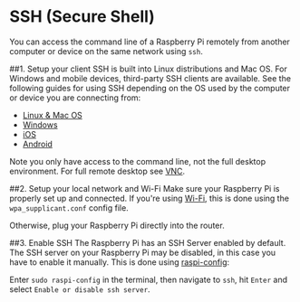 # SSH (Secure Shell)

You can access the command line of a Raspberry Pi remotely from another computer or device on the same network using `ssh`.

##1. Setup your client
SSH is built into Linux distributions and Mac OS. For Windows and mobile devices, third-party SSH clients are available. See the following guides for using SSH depending on the OS used by the computer or device you are connecting from:

- [Linux & Mac OS](unix.md)
- [Windows](windows.md)
- [iOS](ios.md)
- [Android](android.md)

Note you only have access to the command line, not the full desktop environment. For full remote desktop see [VNC](../vnc/README.md).

##2. Setup your local network and Wi-Fi
Make sure your Raspberry Pi is properly set up and connected. If you're using [Wi-Fi](../../configuration/wireless/wireless-cli.md), this is done using the `wpa_supplicant.conf` config file. 

Otherwise, plug your Raspberry Pi directly into the router.

##3. Enable SSH
The Raspberry Pi has an SSH Server enabled by default. The SSH server on your Raspberry Pi may be disabled, in this case you have to enable it manually. This is done using [raspi-config](../../configuration/raspi-config.md):

Enter `sudo raspi-config` in the terminal, then navigate to `ssh`, hit `Enter` and select `Enable or disable ssh server`.


